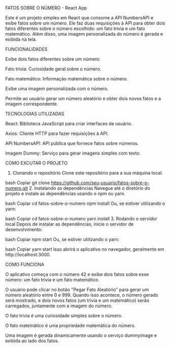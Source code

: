 FATOS SOBRE O NÚMERO - React App

Este é um projeto simples em React que consome a API NumbersAPI e exibe fatos sobre um número. Ele faz duas requisições à API para obter dois fatos diferentes sobre o número escolhido: um fato trivia e um fato matemático. Além disso, uma imagem personalizada do número é gerada e exibida na tela.

FUNCIONALIDADES

Exibe dois fatos diferentes sobre um número:

Fato trivia: Curiosidade geral sobre o número.

Fato matemático: Informação matemática sobre o número.

Exibe uma imagem personalizada com o número.

Permite ao usuário gerar um número aleatório e obter dois novos fatos e a imagem correspondente.

TECNOLOGIAS UTILIZADAS

React: Biblioteca JavaScript para criar interfaces de usuário.

Axios: Cliente HTTP para fazer requisições à API.

API NumbersAPI: API pública que fornece fatos sobre números.

Imagem Dummy: Serviço para gerar imagens simples com texto.

COMO EXCUTAR O PROJETO

1. Clonando o repositório
Clone este repositório para a sua máquina local.

bash
Copiar
git clone https://github.com/seu-usuario/fatos-sobre-o-numero.git
2. Instalando as dependências
Navegue até o diretório do projeto e instale as dependências usando o npm ou yarn.

bash
Copiar
cd fatos-sobre-o-numero
npm install
Ou, se estiver utilizando o yarn:

bash
Copiar
cd fatos-sobre-o-numero
yarn install
3. Rodando o servidor local
Depois de instalar as dependências, inicie o servidor de desenvolvimento:

bash
Copiar
npm start
Ou, se estiver utilizando o yarn:

bash
Copiar
yarn start
Isso abrirá o aplicativo no navegador, geralmente em http://localhost:3000.

COMO FUNCIONA

O aplicativo começa com o número 42 e exibe dois fatos sobre esse número: um fato trivia e um fato matemático.

O usuário pode clicar no botão "Pegar Fato Aleatório" para gerar um número aleatório entre 0 e 999. Quando isso acontece, o número gerado será mostrado, e dois novos fatos (um trivia e um matemático) serão carregados, juntamente com a imagem do número.

O fato trivia é uma curiosidade simples sobre o número.

O fato matemático é uma propriedade matemática do número.

Uma imagem é gerada dinamicamente usando o serviço dummyimage e exibida ao lado dos fatos.
